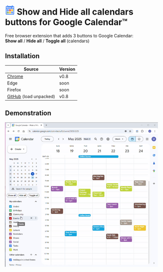 # ![image](images/icon-32.png) Show and Hide all calendars buttons for Google Calendar™ 

Free browser extension that adds 3 buttons to Google Calendar:  
**Show all** / **Hide all** / **Toggle all** (calendars)

## Installation
| Source | Version |
| -------- | ------- |
| [Chrome](https://chromewebstore.google.com/detail/show-and-hide-all-calenda/hpailgnhcndggnllpgahjehfcalnefnj) | v0.8 |
| Edge | soon |
| Firefox | soon |
| [GitHub](https://github.com/andrei-lazarov/GoogleCalendar-ShowAll/releases/latest) (load unpacked) | v0.8

## Demonstration

<picture>
  <source media="(prefers-color-scheme: dark)" srcset="./images/demo_dark.gif">
  <img alt="Video demonstration" src="./images/demo_light.gif">
</picture>
